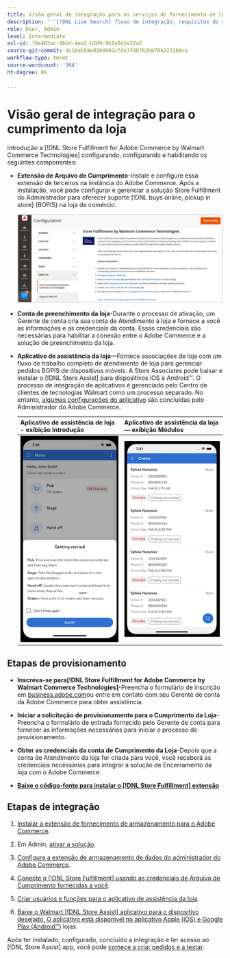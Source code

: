 ```yaml
---
title: Visão geral de integração para os serviços de fornecimento de loja
description: '''[!DNL Live Search] fluxo de integração, requisitos do sistema, limites e limitações."'
role: User, Admin
level: Intermediate
exl-id: f8e403ac-9bbd-4ea2-b209-9b1a8d1e32a2
source-git-commit: 4c10ab59ed304002cfde7398762bb70b223180ce
workflow-type: tm+mt
source-wordcount: '364'
ht-degree: 0%

---
```


# Visão geral de integração para o cumprimento da loja

Introdução a [!DNL Store Fulfillment for Adobe Commerce by Walmart Commerce Technologies] configurando, configurando e habilitando os seguintes componentes:

- **Extensão de Arquivo de Cumprimento**-Instale e configure essa extensão de terceiros na instância do Adobe Commerce. Após a instalação, você pode configurar e gerenciar a solução Store Fulfillment do Administrador para oferecer suporte [!DNL buys online, pickup in store] (BOPIS) na loja de comércio.

   ![[!DNL Store Fulfillment Service] configuração na visualização Administração](assets/store-fulfillment-admin-home.png)

- **Conta de preenchimento da loja**-Durante o processo de ativação, um Gerente de conta cria sua conta de Atendimento à loja e fornece a você as informações e as credenciais da conta. Essas credenciais são necessárias para habilitar a conexão entre o Adobe Commerce e a solução de preenchimento da loja.

- **Aplicativo de assistência da loja**—Fornece associações de loja com um fluxo de trabalho completo de atendimento de loja para gerenciar pedidos BOPIS de dispositivos móveis. A Store Associates pode baixar e instalar o [!DNL Store Assist] para dispositivos iOS e Android™. O processo de integração de aplicativos é gerenciado pelo Centro de clientes de tecnologias Walmart como um processo separado. No entanto, [algumas configurações do aplicativo](user-setup.md) são concluídas pelo Administrador do Adobe Commerce.

   | Aplicativo de assistência de loja - exibição Introdução | Aplicativo de assistência da loja — exibição Módulos |
   |-------------------------------------------------------------------------------------------------------------|-----------------------------------------------------------------------------------------------|
   | ![[!DNL Store Assist App Getting Started] exibir em dispositivo móvel](assets/store-assist-get-started-small.png) | ![[!DNL Store Assist App Orders view] em dispositivo móvel](assets/store-assist-orders-small.png) |

## Etapas de provisionamento

- **Inscreva-se para[!DNL Store Fulfillment for Adobe Commerce by Walmart Commerce Technologies]**-Preencha o formulário de inscrição em [business.adobe.com](https://business.adobe.com/resources/store-fulfillment.html)ou entre em contato com seu Gerente de conta da Adobe Commerce para obter assistência.

- **Iniciar a solicitação de provisionamento para o Cumprimento da Loja**-Preencha o formulário de entrada fornecido pelo Gerente de conta para fornecer as informações necessárias para iniciar o processo de provisionamento.

- **Obter as credenciais da conta de Cumprimento da Loja**-Depois que a conta de Atendimento da loja for criada para você, você receberá as credenciais necessárias para integrar a solução de Encerramento da loja com o Adobe Commerce.

- **[Baixe o código-fonte para instalar o [!DNL Store Fulfillment] extensão](install.md)**

## Etapas de integração

1. [Instalar a extensão de fornecimento de armazenamento para o Adobe Commerce](install.md).

1. Em Admin, [ativar a solução](enable-general.md).

1. [Configure a extensão de armazenamento de dados do administrador do Adobe Commerce](service-config-settings-overview.md).

1. [Conecte o [!DNL Store Fulfillment] usando as credenciais de Arquivo de Cumprimento fornecidas a você](connect-set-up-service.md).

1. [Criar usuários e funções para o aplicativo de assistência da loja](user-setup.md).

1. [Baixe o Walmart [!DNL Store Assist] aplicativo para o dispositivo desejado. O aplicativo está disponível no aplicativo Apple (iOS) e Google Play (Android™)](app-setup.md) lojas.

Após ter instalado, configurado, concluído a integração e ter acesso ao [!DNL Store Assist] app, você pode [comece a criar pedidos e a testar](test-and-deploy.md).
